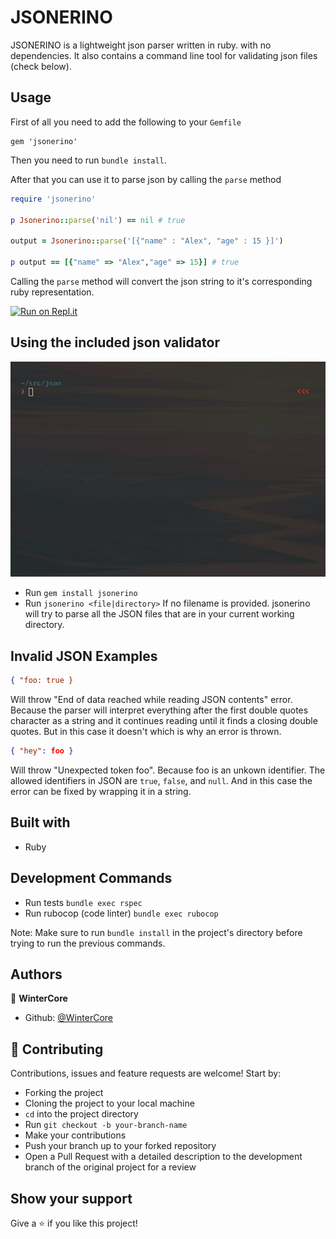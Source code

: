 # JSONERINO

JSONERINO is a lightweight json parser written in ruby. with no dependencies. It also contains a command line tool for validating json files (check below).

## Usage

First of all you need to add the following to your `Gemfile`
```
gem 'jsonerino'
```
Then you need to run `bundle install`.

After that you can use it to parse json by calling the `parse` method

```ruby
require 'jsonerino'

p Jsonerino::parse('nil') == nil # true

output = Jsonerino::parse('[{"name" : "Alex", "age" : 15 }]')

p output == [{"name" => "Alex","age" => 15}] # true

```


Calling the `parse` method will convert the json string to it's corresponding ruby representation.


[![Run on Repl.it](https://repl.it/badge/github/WinterCore/microverse-ruby-capstone-json-parser)](https://repl.it/@WinterCore/microverse-ruby-capstone-json-parser#main.rb)

## Using the included json validator

![CLI DEMO](cli-demo.gif)

- Run `gem install jsonerino`
- Run `jsonerino <file|directory>`
    If no filename is provided. jsonerino will try to parse all the JSON files that are in your current working directory.

## Invalid JSON Examples

```json
{ "foo: true }
```
Will throw "End of data reached while reading JSON contents" error. Because the parser will interpret everything after the first double quotes character as a string and it continues reading until it finds a closing double quotes. But in this case it doesn't which is why an error is thrown.

```json
{ "hey": foo }
```
Will throw "Unexpected token foo". Because foo is an unkown identifier. The allowed identifiers in JSON are `true`, `false`, and `null`. And in this case the error can be fixed by wrapping it in a string.

## Built with

- Ruby

## Development Commands

- Run tests `bundle exec rspec`
- Run rubocop (code linter) `bundle exec rubocop`

Note: Make sure to run `bundle install` in the project's directory before trying to run the previous commands.

## Authors

👤  **WinterCore**

- Github: [@WinterCore](https://github.com/WinterCore)

## 🤝  Contributing

Contributions, issues and feature requests are welcome! Start by:

- Forking the project
- Cloning the project to your local machine
- `cd` into the project directory
- Run `git checkout -b your-branch-name`
- Make your contributions
- Push your branch up to your forked repository
- Open a Pull Request with a detailed description to the development branch of the original project for a review

## Show your support

Give a ⭐️  if you like this project!

